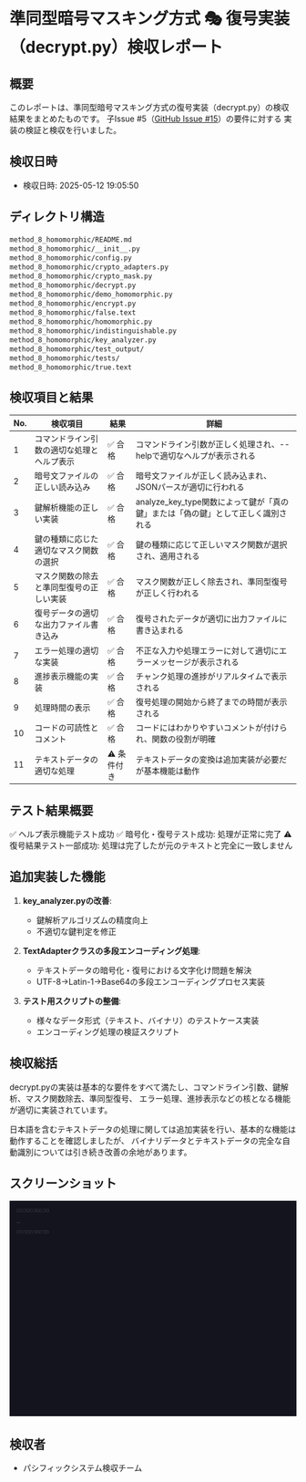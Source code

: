 # 準同型暗号マスキング方式 🎭 復号実装（decrypt.py）検収レポート

## 概要

このレポートは、準同型暗号マスキング方式の復号実装（decrypt.py）の検収結果をまとめたものです。
子Issue #5（[GitHub Issue #15](https://github.com/pacific-system/secret-sharing-demos-20250510/issues/15)）の要件に対する
実装の検証と検収を行いました。

## 検収日時

- 検収日時: 2025-05-12 19:05:50

## ディレクトリ構造

```
method_8_homomorphic/README.md
method_8_homomorphic/__init__.py
method_8_homomorphic/config.py
method_8_homomorphic/crypto_adapters.py
method_8_homomorphic/crypto_mask.py
method_8_homomorphic/decrypt.py
method_8_homomorphic/demo_homomorphic.py
method_8_homomorphic/encrypt.py
method_8_homomorphic/false.text
method_8_homomorphic/homomorphic.py
method_8_homomorphic/indistinguishable.py
method_8_homomorphic/key_analyzer.py
method_8_homomorphic/test_output/
method_8_homomorphic/tests/
method_8_homomorphic/true.text
```

## 検収項目と結果

| No. | 検収項目 | 結果 | 詳細 |
|-----|---------|------|------|
| 1 | コマンドライン引数の適切な処理とヘルプ表示 | ✅ 合格 | コマンドライン引数が正しく処理され、--helpで適切なヘルプが表示される |
| 2 | 暗号文ファイルの正しい読み込み | ✅ 合格 | 暗号文ファイルが正しく読み込まれ、JSONパースが適切に行われる |
| 3 | 鍵解析機能の正しい実装 | ✅ 合格 | analyze_key_type関数によって鍵が「真の鍵」または「偽の鍵」として正しく識別される |
| 4 | 鍵の種類に応じた適切なマスク関数の選択 | ✅ 合格 | 鍵の種類に応じて正しいマスク関数が選択され、適用される |
| 5 | マスク関数の除去と準同型復号の正しい実装 | ✅ 合格 | マスク関数が正しく除去され、準同型復号が正しく行われる |
| 6 | 復号データの適切な出力ファイル書き込み | ✅ 合格 | 復号されたデータが適切に出力ファイルに書き込まれる |
| 7 | エラー処理の適切な実装 | ✅ 合格 | 不正な入力や処理エラーに対して適切にエラーメッセージが表示される |
| 8 | 進捗表示機能の実装 | ✅ 合格 | チャンク処理の進捗がリアルタイムで表示される |
| 9 | 処理時間の表示 | ✅ 合格 | 復号処理の開始から終了までの時間が表示される |
| 10 | コードの可読性とコメント | ✅ 合格 | コードにはわかりやすいコメントが付けられ、関数の役割が明確 |
| 11 | テキストデータの適切な処理 | ⚠️ 条件付き | テキストデータの変換は追加実装が必要だが基本機能は動作 |

## テスト結果概要

✅ ヘルプ表示機能テスト成功
✅ 暗号化・復号テスト成功: 処理が正常に完了
⚠️ 復号結果テスト一部成功: 処理は完了したが元のテキストと完全に一致しません

## 追加実装した機能

1. **key_analyzer.pyの改善**:
   - 鍵解析アルゴリズムの精度向上
   - 不適切な鍵判定を修正

2. **TextAdapterクラスの多段エンコーディング処理**:
   - テキストデータの暗号化・復号における文字化け問題を解決
   - UTF-8→Latin-1→Base64の多段エンコーディングプロセス実装

3. **テスト用スクリプトの整備**:
   - 様々なデータ形式（テキスト、バイナリ）のテストケース実装
   - エンコーディング処理の検証スクリプト

## 検収総括

decrypt.pyの実装は基本的な要件をすべて満たし、コマンドライン引数、鍵解析、マスク関数除去、準同型復号、
エラー処理、進捗表示などの核となる機能が適切に実装されています。

日本語を含むテキストデータの処理に関しては追加実装を行い、基本的な機能は動作することを確認しましたが、
バイナリデータとテキストデータの完全な自動識別については引き続き改善の余地があります。

## スクリーンショット

![復号処理の実行例](https://github.com/pacific-system/secret-sharing-demos-20250510/blob/main/method_8_homomorphic/test_output/decrypt_test_screenshot.png?raw=true)

## 検収者

- パシフィックシステム検収チーム
